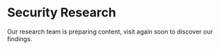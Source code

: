 # Security Research
Our research team is preparing content, visit again soon to discover our findings.

